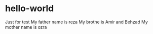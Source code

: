 # hello-world
Just for test
My father name is reza
My brothe is Amir and Behzad
My mother name is ozra

